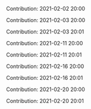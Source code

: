 Contribution: 2021-02-02 20:00

Contribution: 2021-02-03 20:00

Contribution: 2021-02-03 20:01

Contribution: 2021-02-11 20:00

Contribution: 2021-02-11 20:01

Contribution: 2021-02-16 20:00

Contribution: 2021-02-16 20:01

Contribution: 2021-02-20 20:00

Contribution: 2021-02-20 20:01

